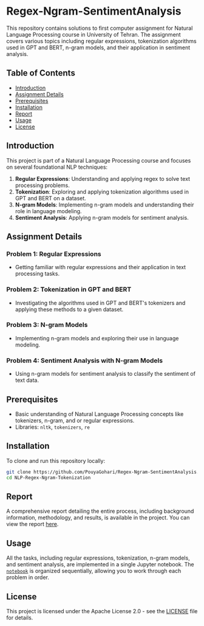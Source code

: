 # Regex-Ngram-SentimentAnalysis
This repository contains solutions to first computer assignment for Natural Language Processing course in University of Tehran. The assignment covers various topics including regular expressions, tokenization algorithms used in GPT and BERT, n-gram models, and their application in sentiment analysis.

## Table of Contents

- [Introduction](#introduction)
- [Assignment Details](#assignment-details)
- [Prerequisites](#prerequisites)
- [Installation](#installation)
- [Report](#report)
- [Usage](#usage)
- [License](#license)

## Introduction

This project is part of a Natural Language Processing course and focuses on several foundational NLP techniques:

1. **Regular Expressions**: Understanding and applying regex to solve text processing problems.
2. **Tokenization**: Exploring and applying tokenization algorithms used in GPT and BERT on a dataset.
3. **N-gram Models**: Implementing n-gram models and understanding their role in language modeling.
4. **Sentiment Analysis**: Applying n-gram models for sentiment analysis.

## Assignment Details

### Problem 1: Regular Expressions

- Getting familiar with regular expressions and their application in text processing tasks.

### Problem 2: Tokenization in GPT and BERT

- Investigating the algorithms used in GPT and BERT's tokenizers and applying these methods to a given dataset.

### Problem 3: N-gram Models

- Implementing n-gram models and exploring their use in language modeling.

### Problem 4: Sentiment Analysis with N-gram Models

- Using n-gram models for sentiment analysis to classify the sentiment of text data.

## Prerequisites

- Basic understanding of Natural Language Processing concepts like tokenizers, n-gram, and or regular expressions.
- Libraries: `nltk`, `tokenizers`, `re`

## Installation

To clone and run this repository locally:
```sh
git clone https://github.com/PouyaGohari/Regex-Ngram-SentimentAnalysis.git
cd NLP-Regex-Ngram-Tokenization
```

## Report

A comprehensive report detailing the entire process, including background information, methodology, and results, is available in the project. You can view the report [here](Report/Report.pdf).

## Usage

All the tasks, including regular expressions, tokenization, n-gram models, and sentiment analysis, are implemented in a single Jupyter notebook.
The [`notebook`](My%20codes/CA.ipynb) is organized sequentially, allowing you to work through each problem in order.

## License

This project is licensed under the Apache License 2.0 - see the [LICENSE](LICENSE) file for details.

